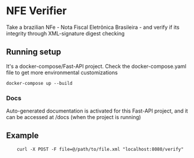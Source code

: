 # NFE Verifier

Take a brazilian NFe - Nota Fiscal Eletrônica Brasileira - and verify if its integrity through XML-signature digest checking

## Running setup

It's a docker-compose/Fast-API project.
Check the docker-compose.yaml file to get more environmental customizations

```
docker-compose up --build
```
### Docs

Auto-generated documentation is activated for this Fast-API project, and it can be accessed at /docs (when the project is running)


## Example

```
    curl -X POST -F file=@/path/to/file.xml "localhost:8080/verify"
```
